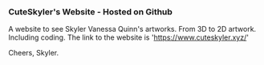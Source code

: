 ### CuteSkyler's Website - Hosted on Github

A website to see Skyler Vanessa Quinn's artworks.
From 3D to 2D artwork. Including coding.
The link to the website is 'https://www.cuteskyler.xyz/'

Cheers, Skyler.
